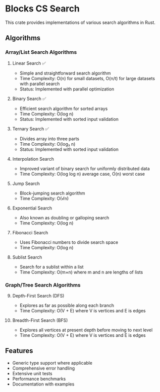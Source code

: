 # Blocks CS Search

This crate provides implementations of various search algorithms in Rust.

## Algorithms

### Array/List Search Algorithms
1. Linear Search ✅
   - Simple and straightforward search algorithm
   - Time Complexity: O(n) for small datasets, O(n/t) for large datasets with parallel search
   - Status: Implemented with parallel optimization

2. Binary Search ✅
   - Efficient search algorithm for sorted arrays
   - Time Complexity: O(log n)
   - Status: Implemented with sorted input validation

3. Ternary Search ✅
   - Divides array into three parts
   - Time Complexity: O(log₃ n)
   - Status: Implemented with sorted input validation

4. Interpolation Search  
   - Improved variant of binary search for uniformly distributed data
   - Time Complexity: O(log log n) average case, O(n) worst case

5. Jump Search  
   - Block-jumping search algorithm
   - Time Complexity: O(√n)

6. Exponential Search  
   - Also known as doubling or galloping search
   - Time Complexity: O(log n)

7. Fibonacci Search  
   - Uses Fibonacci numbers to divide search space
   - Time Complexity: O(log n)

8. Sublist Search  
   - Search for a sublist within a list
   - Time Complexity: O(m×n) where m and n are lengths of lists

### Graph/Tree Search Algorithms
9. Depth-First Search (DFS)  
   - Explores as far as possible along each branch
   - Time Complexity: O(V + E) where V is vertices and E is edges

10. Breadth-First Search (BFS)  
    - Explores all vertices at present depth before moving to next level
    - Time Complexity: O(V + E) where V is vertices and E is edges

## Features
- Generic type support where applicable
- Comprehensive error handling
- Extensive unit tests
- Performance benchmarks
- Documentation with examples